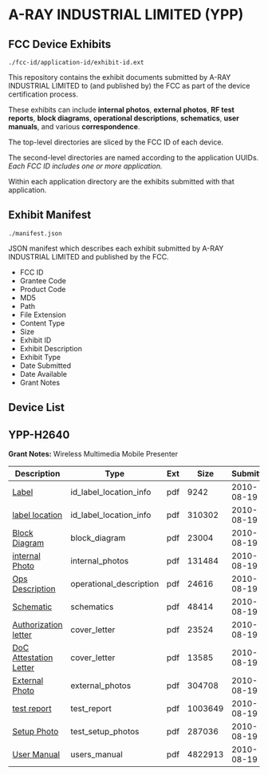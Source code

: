 # A-RAY INDUSTRIAL LIMITED (YPP)
## FCC Device Exhibits

```
./fcc-id/application-id/exhibit-id.ext
```

This repository contains the exhibit documents submitted by A-RAY INDUSTRIAL LIMITED to (and published by) the FCC as part of the device certification process.

These exhibits can include **internal photos**, **external photos**, **RF test reports**, **block diagrams**, **operational descriptions**, **schematics**, **user manuals**, and various **correspondence**.

The top-level directories are sliced by the FCC ID of each device.

The second-level directories are named according to the application UUIDs. *Each FCC ID includes one or more application.*

Within each application directory are the exhibits submitted with that application. 

## Exhibit Manifest

```
./manifest.json
```

JSON manifest which describes each exhibit submitted by A-RAY INDUSTRIAL LIMITED and published by the FCC.

- FCC ID
- Grantee Code
- Product Code
- MD5
- Path
- File Extension
- Content Type
- Size
- Exhibit ID
- Exhibit Description
- Exhibit Type
- Date Submitted
- Date Available
- Grant Notes

## Device List
## YPP-H2640
**Grant Notes:** Wireless Multimedia Mobile Presenter

| Description | Type | Ext | Size | Submitted | Available |
| ----------- | ---- | --- | ---- | --------- | --------- |
| [Label](YPP-H2640/205fe22767f97d194e57b0bb304c72f7/1329670.pdf) | id_label_location_info | pdf | 9242 | 2010-08-19 | 2010-08-19 |
| [label location](YPP-H2640/205fe22767f97d194e57b0bb304c72f7/1329671.pdf) | id_label_location_info | pdf | 310302 | 2010-08-19 | 2010-08-19 |
| [Block Diagram](YPP-H2640/205fe22767f97d194e57b0bb304c72f7/1329666.pdf) | block_diagram | pdf | 23004 | 2010-08-19 | 2010-08-19 |
| [internal Photo](YPP-H2640/205fe22767f97d194e57b0bb304c72f7/1329672.pdf) | internal_photos | pdf | 131484 | 2010-08-19 | 2010-08-19 |
| [Ops Description](YPP-H2640/205fe22767f97d194e57b0bb304c72f7/1329667.pdf) | operational_description | pdf | 24616 | 2010-08-19 | 2010-08-19 |
| [Schematic](YPP-H2640/205fe22767f97d194e57b0bb304c72f7/1329668.pdf) | schematics | pdf | 48414 | 2010-08-19 | 2010-08-19 |
| [Authorization letter](YPP-H2640/205fe22767f97d194e57b0bb304c72f7/1329664.pdf) | cover_letter | pdf | 23524 | 2010-08-19 | 2010-08-19 |
| [DoC Attestation Letter](YPP-H2640/205fe22767f97d194e57b0bb304c72f7/1329665.pdf) | cover_letter | pdf | 13585 | 2010-08-19 | 2010-08-19 |
| [External Photo](YPP-H2640/205fe22767f97d194e57b0bb304c72f7/1329669.pdf) | external_photos | pdf | 304708 | 2010-08-19 | 2010-08-19 |
| [test report](YPP-H2640/205fe22767f97d194e57b0bb304c72f7/1329673.pdf) | test_report | pdf | 1003649 | 2010-08-19 | 2010-08-19 |
| [Setup Photo](YPP-H2640/205fe22767f97d194e57b0bb304c72f7/1329674.pdf) | test_setup_photos | pdf | 287036 | 2010-08-19 | 2010-08-19 |
| [User Manual](YPP-H2640/205fe22767f97d194e57b0bb304c72f7/1329675.pdf) | users_manual | pdf | 4822913 | 2010-08-19 | 2010-08-19 |
